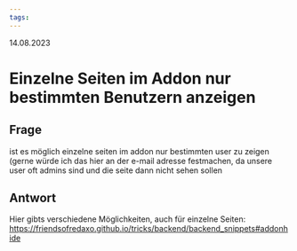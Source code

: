 ```yaml
---
tags: 
---
```


14.08.2023

# Einzelne Seiten im Addon nur bestimmten Benutzern anzeigen


## Frage

ist es möglich einzelne seiten im addon nur bestimmten user zu zeigen (gerne würde ich das hier an der e-mail adresse festmachen, da unsere user oft admins sind und die seite dann nicht sehen sollen

## Antwort


Hier gibts verschiedene Möglichkeiten, auch für einzelne Seiten:
https://friendsofredaxo.github.io/tricks/backend/backend_snippets#addonhide
